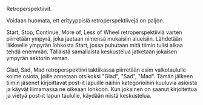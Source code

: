 Retroperspektiivit.

Voidaan huomata, ett erityyppisiä retroperspektiivejä on paljon.

Start, Stop, Continue, More of, Less of Wheel retroperspektiiviä varten piirretään ympyrä, joka jaetaan nimensä mukaisiin alueisiin.
Lähdetään liikkeelle ympyrän lohkosta Start, jossa puhutaan mitä tiimin tulisi alkaa tehdä enemmän.
Tälläistä samallaista keskustelua jatketaan jokaisen ympyrän sektorin verran.

Glad, Sad, Mad retroperspektiivi taktiikassa piirretään esim valkotaululle kolme osiota, joille annetaan otsikoksi "Glad", "Sad", "Mad".
Tämän jälkeen tiimin jäsenet kirjoittavat post-it lapuille näihin kategorioihin kuuluvia asioista ja käyvät liimamassa ne oikeaan lohkoon.
Kun jokainen on saanut kirjoitettua ja vietyä post-it lapun taululle, käydään niistä keskustelua.

